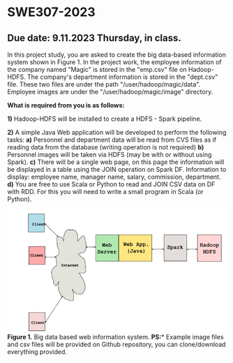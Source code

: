 # SWE307-2023
## Due date: 9.11.2023 Thursday, in class.

In this project study, you are asked to create the big data-based information system shown in Figure 1. In the project work, the employee information of the company named "Magic" is stored in the "emp.csv" file on Hadoop-HDFS. The company's department information is stored in the "dept.csv" file. These two files are under the path "/user/hadoop/magic/data". Employee images are under the "/user/hadoop/magic/image" directory. 

**What is required from you is as follows:**

**1)** Hadoop-HDFS will be installed to create a HDFS - Spark pipeline.

**2)** A simple Java Web application will be developed to perform the following tasks:
	**a)** Personnel and department data will be read from CVS files as if reading data 	from the database (writing operation is not required)
	**b)** Personnel images will be taken via HDFS (may be with or without using Spark).
	**c)** There will be a single web page, on this page the information will be displayed in 	a table using the JOIN operation on Spark DF. Information to display: employee 	name, manager name, salary, commission, department.
	**d)** You are free to use Scala or Python to read and JOIN CSV data on DF with RDD. 	For this you will need to write a small program in Scala (or Python).

![Project architecture.](SWE307-pro1.png)
**Figure 1.** Big data based web information system.
**PS:*** Example image files and csv files will be provided on Github repository, you can clone/download everything provided. 
